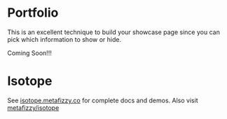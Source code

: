 # Portfolio
This is an excellent technique to build your showcase page since you can pick which information to show or hide.

Coming Soon!!!


# Isotope
See [isotope.metafizzy.co](https://isotope.metafizzy.co) for complete docs and demos.
Also visit [metafizzy/isotope](https://github.com/metafizzy/isotope)
